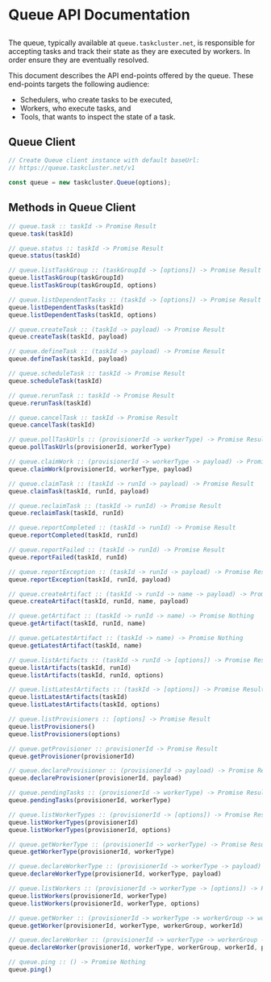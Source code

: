 # Queue API Documentation

##

The queue, typically available at `queue.taskcluster.net`, is responsible
for accepting tasks and track their state as they are executed by
workers. In order ensure they are eventually resolved.

This document describes the API end-points offered by the queue. These 
end-points targets the following audience:
 * Schedulers, who create tasks to be executed,
 * Workers, who execute tasks, and
 * Tools, that wants to inspect the state of a task.

## Queue Client

```js
// Create Queue client instance with default baseUrl:
// https://queue.taskcluster.net/v1

const queue = new taskcluster.Queue(options);
```

## Methods in Queue Client

```js
// queue.task :: taskId -> Promise Result
queue.task(taskId)
```

```js
// queue.status :: taskId -> Promise Result
queue.status(taskId)
```

```js
// queue.listTaskGroup :: (taskGroupId -> [options]) -> Promise Result
queue.listTaskGroup(taskGroupId)
queue.listTaskGroup(taskGroupId, options)
```

```js
// queue.listDependentTasks :: (taskId -> [options]) -> Promise Result
queue.listDependentTasks(taskId)
queue.listDependentTasks(taskId, options)
```

```js
// queue.createTask :: (taskId -> payload) -> Promise Result
queue.createTask(taskId, payload)
```

```js
// queue.defineTask :: (taskId -> payload) -> Promise Result
queue.defineTask(taskId, payload)
```

```js
// queue.scheduleTask :: taskId -> Promise Result
queue.scheduleTask(taskId)
```

```js
// queue.rerunTask :: taskId -> Promise Result
queue.rerunTask(taskId)
```

```js
// queue.cancelTask :: taskId -> Promise Result
queue.cancelTask(taskId)
```

```js
// queue.pollTaskUrls :: (provisionerId -> workerType) -> Promise Result
queue.pollTaskUrls(provisionerId, workerType)
```

```js
// queue.claimWork :: (provisionerId -> workerType -> payload) -> Promise Result
queue.claimWork(provisionerId, workerType, payload)
```

```js
// queue.claimTask :: (taskId -> runId -> payload) -> Promise Result
queue.claimTask(taskId, runId, payload)
```

```js
// queue.reclaimTask :: (taskId -> runId) -> Promise Result
queue.reclaimTask(taskId, runId)
```

```js
// queue.reportCompleted :: (taskId -> runId) -> Promise Result
queue.reportCompleted(taskId, runId)
```

```js
// queue.reportFailed :: (taskId -> runId) -> Promise Result
queue.reportFailed(taskId, runId)
```

```js
// queue.reportException :: (taskId -> runId -> payload) -> Promise Result
queue.reportException(taskId, runId, payload)
```

```js
// queue.createArtifact :: (taskId -> runId -> name -> payload) -> Promise Result
queue.createArtifact(taskId, runId, name, payload)
```

```js
// queue.getArtifact :: (taskId -> runId -> name) -> Promise Nothing
queue.getArtifact(taskId, runId, name)
```

```js
// queue.getLatestArtifact :: (taskId -> name) -> Promise Nothing
queue.getLatestArtifact(taskId, name)
```

```js
// queue.listArtifacts :: (taskId -> runId -> [options]) -> Promise Result
queue.listArtifacts(taskId, runId)
queue.listArtifacts(taskId, runId, options)
```

```js
// queue.listLatestArtifacts :: (taskId -> [options]) -> Promise Result
queue.listLatestArtifacts(taskId)
queue.listLatestArtifacts(taskId, options)
```

```js
// queue.listProvisioners :: [options] -> Promise Result
queue.listProvisioners()
queue.listProvisioners(options)
```

```js
// queue.getProvisioner :: provisionerId -> Promise Result
queue.getProvisioner(provisionerId)
```

```js
// queue.declareProvisioner :: (provisionerId -> payload) -> Promise Result
queue.declareProvisioner(provisionerId, payload)
```

```js
// queue.pendingTasks :: (provisionerId -> workerType) -> Promise Result
queue.pendingTasks(provisionerId, workerType)
```

```js
// queue.listWorkerTypes :: (provisionerId -> [options]) -> Promise Result
queue.listWorkerTypes(provisionerId)
queue.listWorkerTypes(provisionerId, options)
```

```js
// queue.getWorkerType :: (provisionerId -> workerType) -> Promise Result
queue.getWorkerType(provisionerId, workerType)
```

```js
// queue.declareWorkerType :: (provisionerId -> workerType -> payload) -> Promise Result
queue.declareWorkerType(provisionerId, workerType, payload)
```

```js
// queue.listWorkers :: (provisionerId -> workerType -> [options]) -> Promise Result
queue.listWorkers(provisionerId, workerType)
queue.listWorkers(provisionerId, workerType, options)
```

```js
// queue.getWorker :: (provisionerId -> workerType -> workerGroup -> workerId) -> Promise Result
queue.getWorker(provisionerId, workerType, workerGroup, workerId)
```

```js
// queue.declareWorker :: (provisionerId -> workerType -> workerGroup -> workerId -> payload) -> Promise Result
queue.declareWorker(provisionerId, workerType, workerGroup, workerId, payload)
```

```js
// queue.ping :: () -> Promise Nothing
queue.ping()
```

